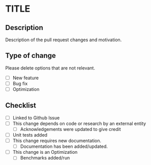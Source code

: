 # TITLE

## Description

Description of the pull request changes and motivation.

## Type of change

Please delete options that are not relevant.

- [ ] New feature
- [ ] Bug fix
- [ ] Optimization

## Checklist
- [ ] Linked to Github Issue
- [ ] This change depends on code or research by an external entity
  - [ ] Acknowledgements were updated to give credit
- [ ] Unit tests added
- [ ] This change requires new documentation.
  - [ ] Documentation has been added/updated.
- [ ] This change is an Optimization
  - [ ] Benchmarks added/run

